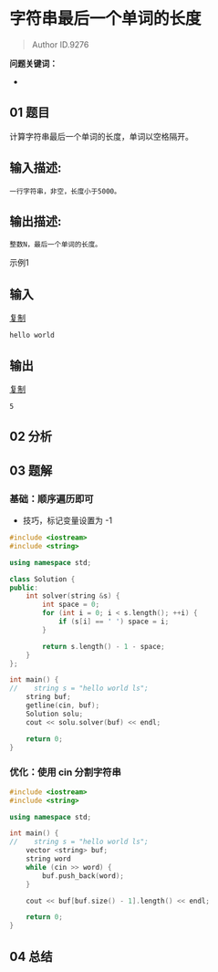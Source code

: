 # 字符串最后一个单词的长度
> Author ID.9276 

**问题关键词：**

- 

## 01 题目


计算字符串最后一个单词的长度，单词以空格隔开。 

## 输入描述:

```
一行字符串，非空，长度小于5000。
```

## 输出描述:

```
整数N，最后一个单词的长度。
```

示例1

## 输入

[复制](javascript:void(0);)

```
hello world
```

## 输出

[复制](javascript:void(0);)

```
5
```

## 02 分析



## 03 题解

### 基础：顺序遍历即可

- 技巧，标记变量设置为 -1

```c++
#include <iostream>
#include <string>

using namespace std;

class Solution {
public:
    int solver(string &s) {
        int space = 0;
        for (int i = 0; i < s.length(); ++i) {
            if (s[i] == ' ') space = i;
        }

        return s.length() - 1 - space;
    }
};

int main() {
//    string s = "hello world ls";
    string buf;
    getline(cin, buf);
    Solution solu;
    cout << solu.solver(buf) << endl;

    return 0;
}
```



### 优化：使用 cin 分割字符串

```c++
#include <iostream>
#include <string>

using namespace std;

int main() {
//    string s = "hello world ls";
    vector <string> buf;
    string word
    while (cin >> word) {
        buf.push_back(word);
    }

    cout << buf[buf.size() - 1].length() << endl;

    return 0;
}
```





## 04 总结


